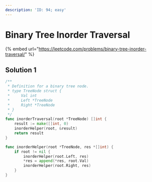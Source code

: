 ```yaml
---
description: 'ID: 94; easy'
---
```


# Binary Tree Inorder Traversal

{% embed url="https://leetcode.com/problems/binary-tree-inorder-traversal/" %}

## Solution 1

```go
/**
 * Definition for a binary tree node.
 * type TreeNode struct {
 *     Val int
 *     Left *TreeNode
 *     Right *TreeNode
 * }
 */
func inorderTraversal(root *TreeNode) []int {
    result := make([]int, 0)
    inorderHelper(root, &result)
    return result
}

func inorderHelper(root *TreeNode, res *[]int) {
    if root != nil {
        inorderHelper(root.Left, res)
        *res = append(*res, root.Val)
        inorderHelper(root.Right, res)
    }
}
```


